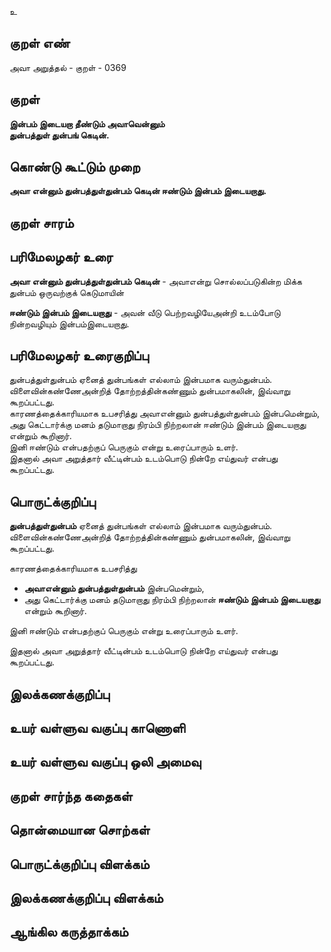 உ

## குறள் எண் 

அவா அறுத்தல் - குறள் - 0369  

## குறள் 

**இன்பம் இடையறா தீண்டும் அவாவென்னும்  
துன்பத்துள் துன்பங் கெடின்.**

## கொண்டு கூட்டும் முறை

**அவா என்னும் துன்பத்துள்துன்பம் கெடின் ஈண்டும் இன்பம் இடையறாது.**

## குறள் சாரம் 


## பரிமேலழகர் உரை

**அவா என்னும் துன்பத்துள்துன்பம் கெடின்** - அவாஎன்று சொல்லப்படுகின்ற மிக்க துன்பம் ஒருவற்குக் கெடுமாயின்  

**ஈண்டும் இன்பம் இடையறாது** - அவன் வீடு பெற்றவழியேஅன்றி உடம்போடு நின்றவழியும் இன்பம்இடையறாது.  

## பரிமேலழகர் உரைகுறிப்பு   

துன்பத்துள்துன்பம் ஏனைத் துன்பங்கள் எல்லாம் இன்பமாக வரும்துன்பம்.   
விளைவின்கண்ணேஅன்றித் தோற்றத்தின்கண்ணும் துன்பமாகலின், இவ்வாறு கூறப்பட்டது.  
காரணத்தைக்காரியமாக உபசரித்து அவாஎன்னும் துன்பத்துள்துன்பம் இன்பமென்றும், அது கெட்டார்க்கு மனம் தடுமாறாது நிரம்பி நிற்றலான் ஈண்டும் இன்பம் இடையறாது என்றும் கூறினார்.   
இனி ஈண்டும் என்பதற்குப் பெருகும் என்று உரைப்பாரும் உளர்.  
இதனால் அவா அறுத்தார் வீட்டின்பம் உடம்பொடு நின்றே எய்துவர் என்பது கூறப்பட்டது.  

## பொருட்க்குறிப்பு 

**துன்பத்துள்துன்பம்** ஏனைத் துன்பங்கள் எல்லாம் இன்பமாக வரும்துன்பம்.   
விளைவின்கண்ணேஅன்றித் தோற்றத்தின்கண்ணும் துன்பமாகலின், இவ்வாறு கூறப்பட்டது.  

காரணத்தைக்காரியமாக உபசரித்து   
* **அவாஎன்னும் துன்பத்துள்துன்பம்** இன்பமென்றும்,   
* அது கெட்டார்க்கு மனம் தடுமாறாது நிரம்பி நிற்றலான் **ஈண்டும் இன்பம் இடையறாது** என்றும் கூறினார்.   

இனி ஈண்டும் என்பதற்குப் பெருகும் என்று உரைப்பாரும் உளர்.  

இதனால் அவா அறுத்தார் வீட்டின்பம் உடம்பொடு நின்றே எய்துவர் என்பது கூறப்பட்டது.    

## இலக்கணக்குறிப்பு  


## உயர் வள்ளுவ வகுப்பு காணொளி


## உயர் வள்ளுவ வகுப்பு ஒலி அமைவு 

 
## குறள் சார்ந்த கதைகள் 


## தொன்மையான சொற்கள்


## பொருட்க்குறிப்பு விளக்கம்


## இலக்கணக்குறிப்பு விளக்கம்


## ஆங்கில கருத்தாக்கம் 


